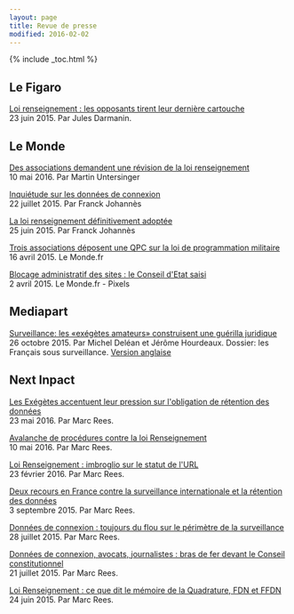 ```yaml
---
layout: page
title: Revue de presse
modified: 2016-02-02
---
```


{% include _toc.html %}


## Le Figaro

[Loi renseignement : les opposants tirent leur dernière cartouche](http://www.lefigaro.fr/secteur/high-tech/2015/06/23/32001-20150623ARTFIG00268-loi-renseignement-les-opposants-tirent-leur-derniere-cartouche.php)  
23 juin 2015. Par Jules Darmanin.

## Le Monde

[Des associations demandent une révision de la loi renseignement](http://www.lemonde.fr/pixels/article/2016/05/10/nouvelle-tentative-de-renvoi-de-la-loi-renseignement-au-conseil-constitutionnel_4916994_4408996.html)  
10 mai 2016. Par Martin Untersinger

[Inquiétude sur les données de connexion](http://www.lemonde.fr/societe/article/2015/07/22/inquietude-sur-les-donnees-de-connexion_4693599_3224.html)  
22 juillet 2015. Par Franck Johannès

[La loi renseignement définitivement adoptée](http://www.lemonde.fr/societe/article/2015/06/25/la-loi-renseignement-definitivement-adoptee_4661553_3224.html)  
25 juin 2015. Par Franck Johannès

[Trois associations déposent une QPC sur la loi de programmation militaire](http://www.lemonde.fr/pixels/article/2015/04/16/trois-associations-deposent-une-qpc-sur-la-loi-de-programmation-militaire_4616848_4408996.html)  
16 avril 2015. Le Monde.fr

[Blocage administratif des sites : le Conseil d'Etat saisi](http://www.lemonde.fr/pixels/breve/2015/04/02/blocage-administratif-des-sites-le-conseil-d-etat-saisi_4607863_4408996.html)  
2 avril 2015. Le Monde.fr - Pixels

## Mediapart

[Surveillance: les «exégètes amateurs» construisent une guérilla juridique](https://www.mediapart.fr/journal/france/261015/surveillance-les-exegetes-amateurs-construisent-une-guerilla-juridique)  
26 octobre 2015. Par Michel Deléan et Jérôme Hourdeaux. Dossier: les
Français sous surveillance.
[Version anglaise](https://www.mediapart.fr/en/journal/france/291015/web-activists-debugging-frances-surveillance-laws)


## Next Inpact

[Les Exégètes accentuent leur pression sur l'obligation de rétention des données](http://www.nextinpact.com/news/99939-les-exegetes-accentuent-leur-pression-sur-obligation-retention-donnees.htm)  
23 mai 2016. Par Marc Rees.

[Avalanche de procédures contre la loi Renseignement](http://www.nextinpact.com/news/99778-avalanche-procedures-contre-loi-renseignement.htm)  
10 mai 2016. Par Marc Rees.

[Loi Renseignement : imbroglio sur le statut de l'URL](http://www.nextinpact.com/news/98638-loi-renseignement-imbroglio-sur-statut-url.htm)  
23 février 2016. Par Marc Rees.

[Deux recours en France contre la surveillance internationale et la rétention des données](http://www.nextinpact.com/news/96326-deux-recours-en-france-contre-surveillance-internationale-et-retention-donnees.htm)  
3 septembre 2015. Par Marc Rees.

[Données de connexion : toujours du flou sur le périmètre de la surveillance](http://www.nextinpact.com/news/95966-donnees-connexion-toujours-flou-sur-perimetre-surveillance.htm)  
28 juillet 2015. Par Marc Rees.


[Données de connexion, avocats, journalistes : bras de fer devant le Conseil constitutionnel](http://www.nextinpact.com/news/95852-donnees-connexion-avocats-journalistes-bras-fer-devant-conseil-constitutionnel.htm)  
21 juillet 2015. Par Marc Rees.

[Loi Renseignement : ce que dit le mémoire de la Quadrature, FDN et FFDN](http://www.nextinpact.com/news/95538-loi-renseignement-ce-que-dit-memoire-quadrature-fdn-et-ffdn.htm)  
24 juin 2015. Par Marc Rees.
